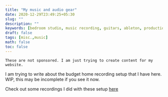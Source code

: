 ```yaml
---
title: "My music and audio gear"
date: 2020-12-29T23:49:25+05:30
slug: ""
description: ""
keywords: [bedroom studio, music recording, guitars, ableton, production]
draft: false
tags: [misc.,music]
math: false
toc: false
---
```


`These are not sponsored. I am just trying to create content for my website.`

I am trying to write about the budget home recording setup that I have here. WIP, this may be incomplete if you see it now.

Check out some recordings I did with these setup [here](http://thehalfspace.github.com/music/intro-music/) 
